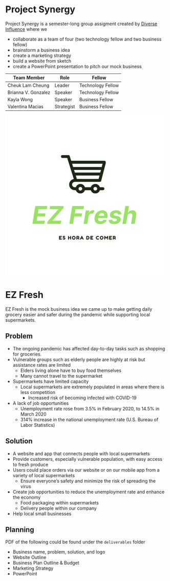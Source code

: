 # Project Synergy
Project Synergy is a semester-long group assigment created by [Diverse Influence](https://www.diverseinfluencers.org/program.html) where we<br>
- collaborate as a team of four (two technology fellow and two business fellow)
- brainstorm a business idea 
- create a marketing strategy
- build a website from sketch 
- create a PowerPoint presentation to pitch our mock business

|Team Member         |Role        |Fellow
|--------------------|------------|-----------------
|Cheuk Lam Cheung    |Leader      |Technology Fellow
|Brianna V. Gonzalez |Speaker     |Technology Fellow
|Kayla Wong          |Speaker     |Business Fellow
|Valentina Macias    |Strategist  |Business Fellow

![EZ Fresh logo](assets/logo.png)

# EZ Fresh
EZ Fresh is the mock business idea we came up to make getting daily grocery easier and safer during the pandemic while supporting local supermarkets. <br>
<!-- This is the website created for EZFresh. <br>
The website utilizes 
- [Bootstrap](https://getbootstrap.com/)
- Illustrations from 
    - [unDraw](https://undraw.co/illustrations)
    - [Pixabay](https://pixabay.com/) -->


## Problem 
- The ongoing pandemic has affected day-to-day tasks such as shopping for groceries. 
- Vulnerable groups such as elderly people are highly at risk but assistance rates are limited
    - Elders living alone have to buy food themselves
    - Many cannot travel to the supermarket
- Supermarkets have limited capacity
    - Local supermarkets are extremely populated in areas where there is less competition
        - Increased risk of becoming infected with COVID-19
- A lack of job opportunities 
    - Unemployment rate rose from 3.5% in February 2020, to 14.5% in March 2020
    - 314% increase in the national unemployment rate (U.S. Bureau of Labor Statistics) 

## Solution 
- A website and app that connects people with local supermarkets
- Provide customers, especially vulnerable population, with easy access to fresh produce
- Users could place orders via our website or on our mobile app from a variety of local supermarkets
    - Ensure everyone’s safety and minimize the risk of spreading the virus
- Create job opportunities to reduce the unemployment rate and enhance the economy
    - Food packaging within supermarkets
    - Delivery people within our company
- Help local small businesses

## Planning
PDF of the following could be found under the `deliverables` folder<br>
- Business name, problem, solution, and logo
- Website Outline
- Business Plan Outline & Budget
- Marketing Strategy 
- PowerPoint











